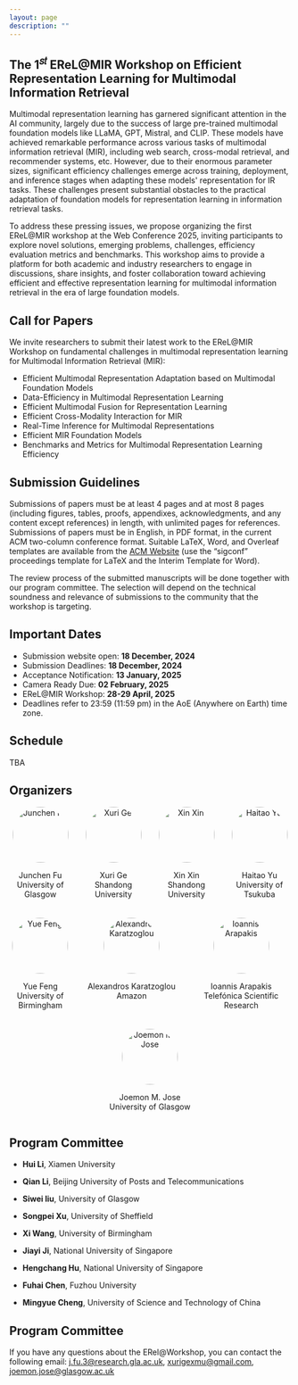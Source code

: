 ```yaml
---
layout: page
description: ""
---
```


## <a name='Overview' style="color: inherit; text-decoration: none; text-align: center;"> The 1<sup>𝑠𝑡</sup> EReL@MIR Workshop on Efficient Representation Learning for Multimodal Information Retrieval </a> 

Multimodal representation learning has garnered significant attention in the AI community, largely due to the success of large pre-trained multimodal foundation models like LLaMA, GPT, Mistral, and CLIP. These models have achieved remarkable performance across various tasks of multimodal information retrieval (MIR), including web search, cross-modal retrieval, and recommender systems, etc. However, due to their enormous parameter sizes, significant efficiency challenges emerge across training, deployment, and inference stages when adapting these models' representation for IR tasks. These challenges present substantial obstacles to the practical adaptation of foundation models for representation learning in information retrieval tasks.

To address these pressing issues, we propose organizing the first EReL@MIR workshop at the Web Conference 2025, inviting participants to explore novel solutions, emerging problems, challenges, efficiency evaluation metrics and benchmarks. This workshop aims to provide a platform for both academic and industry researchers to engage in discussions, share insights, and foster collaboration toward achieving efficient and effective representation learning for multimodal information retrieval in the era of large foundation models. 

## <a name='Call for Papers' style="color: inherit; text-decoration: none;text-align: center;"> Call for Papers </a> 
We invite researchers to submit their latest work to the EReL@MIR Workshop on fundamental challenges in multimodal representation learning for Multimodal Information Retrieval (MIR):
- Efficient Multimodal Representation Adaptation based on Multimodal Foundation Models
- Data-Efficiency in Multimodal Representation Learning
- Efficient Multimodal Fusion for Representation Learning
- Efficient Cross-Modality Interaction for MIR
- Real-Time Inference for Multimodal Representations
- Efficient MIR Foundation Models
- Benchmarks and Metrics for Multimodal Representation Learning Efficiency

## Submission Guidelines
Submissions of papers must be at least 4 pages and at most 8 pages (including figures, tables, proofs, appendixes, acknowledgments, and any content except references) in length, with unlimited pages for references. Submissions of papers must be in English, in PDF format, in the current ACM two-column conference format. Suitable LaTeX, Word, and Overleaf templates are available from the [ACM Website](https://www.acm.org/publications/proceedings-template) (use the “sigconf” proceedings template for LaTeX and the Interim Template for Word).

<!-- All submissions of papers must be original and have not been published or accepted elsewhere or simultaneously submitted to another journal or conference.-->
 The review process of the submitted manuscripts will be done together with our program committee. The selection will depend on the technical soundness and relevance of submissions to the community that the workshop is targeting. 

<!-- At least one author of each accepted paper must attend the workshop on-site and present their work. Submissions must be anonymous and should be submitted electronically via EasyChair: <https://easychair.org/conferences/?conf=r3agsigirap2024>. -->


## <a name='Important Dates' style="color: inherit; text-decoration: none; text-align: center;"> Important Dates </a>
- Submission website open: **18 December, 2024**<br/>
- Submission Deadlines: **18 December, 2024** <br/>
- Acceptance Notification: **13 January, 2025**<br/>
- Camera Ready Due: **02 February, 2025**<br/>
- EReL@MIR Workshop: **28-29 April, 2025**<br/>
- Deadlines refer to 23:59 (11:59 pm) in the AoE (Anywhere on Earth) time zone.

## <a name='Schedule' style="color: inherit; text-decoration: none; text-align: center;"> Schedule </a>
TBA

## <a name='Organizers' style="color: inherit; text-decoration: none;"> Organizers </a>

<div style="display: flex; flex-wrap: wrap; gap: 20px; justify-content: start;">

  <!-- First Row (5 People) -->
  <div style="flex: 1 1 calc(20% - 20px); text-align: center;">
    <img src="https://via.placeholder.com/100" alt="Junchen Fu" style="border-radius: 50%; width: 100px; height: 100px;">
    <p><a href="https://www.gla.ac.uk/" target="_blank" style="text-decoration: none; color: inherit;">Junchen Fu</a><br>University of Glasgow</p>
  </div>
  
  <div style="flex: 1 1 calc(20% - 20px); text-align: center;">
    <img src="https://via.placeholder.com/100" alt="Xuri Ge" style="border-radius: 50%; width: 100px; height: 100px;">
    <p><a href="https://www.sdu.edu.cn/" target="_blank" style="text-decoration: none; color: inherit;">Xuri Ge</a><br>Shandong University</p>
  </div>
  
  <div style="flex: 1 1 calc(20% - 20px); text-align: center;">
    <img src="https://via.placeholder.com/100" alt="Xin Xin" style="border-radius: 50%; width: 100px; height: 100px;">
    <p><a href="https://www.sdu.edu.cn/" target="_blank" style="text-decoration: none; color: inherit;">Xin Xin</a><br>Shandong University</p>
  </div>
  
  <div style="flex: 1 1 calc(20% - 20px); text-align: center;">
    <img src="https://via.placeholder.com/100" alt="Haitao Yu" style="border-radius: 50%; width: 100px; height: 100px;">
    <p><a href="https://www.tsukuba.ac.jp/" target="_blank" style="text-decoration: none; color: inherit;">Haitao Yu</a><br>University of Tsukuba</p>
  </div>
  
  <div style="flex: 1 1 calc(20% - 20px); text-align: center;">
    <img src="https://via.placeholder.com/100" alt="Yue Feng" style="border-radius: 50%; width: 100px; height: 100px;">
    <p><a href="https://www.birmingham.ac.uk/" target="_blank" style="text-decoration: none; color: inherit;">Yue Feng</a><br>University of Birmingham</p>
  </div>

  <!-- Second Row (3 People) -->
  <div style="flex: 1 1 calc(33% - 20px); text-align: center;">
    <img src="https://via.placeholder.com/100" alt="Alexandros Karatzoglou" style="border-radius: 50%; width: 100px; height: 100px;">
    <p><a href="https://www.amazon.com/" target="_blank" style="text-decoration: none; color: inherit;">Alexandros Karatzoglou</a><br>Amazon</p>
  </div>
  
  <div style="flex: 1 1 calc(33% - 20px); text-align: center;">
    <img src="https://via.placeholder.com/100" alt="Ioannis Arapakis" style="border-radius: 50%; width: 100px; height: 100px;">
    <p><a href="https://www.telefonica.com/" target="_blank" style="text-decoration: none; color: inherit;">Ioannis Arapakis</a><br>Telefónica Scientific Research</p>
  </div>
  
  <div style="flex: 1 1 calc(33% - 20px); text-align: center;">
    <img src="https://via.placeholder.com/100" alt="Joemon M. Jose" style="border-radius: 50%; width: 100px; height: 100px;">
    <p><a href="https://www.gla.ac.uk/" target="_blank" style="text-decoration: none; color: inherit;">Joemon M. Jose</a><br>University of Glasgow</p>
  </div>

</div>



<!-- ## <a name='Organizers' style="color: inherit; text-decoration: none;"> Organizers </a>
- **Junchen Fu**, University of Glasgow, j.fu.3@research.gla.ac.uk

- **Xuri Ge**, Shandong University, xurigexmu@gmail.com

- **Xin Xin**, Shandong University, xinxin@sdu.edu.cn

- **Haitao Yu**, University of Tsukuba, yuhaitao@slis.tsukuba.ac.jp

- **Yue Feng**, University of Birmingham, y.feng.6@bham.ac.uk

- **Alexandros Karatzoglou**, Amazon, alexandros.karatzoglou@gmail.com

- **Ioannis Arapakis**, Telefónica Scientific Research, arapakis.ioannis@gmail.com

- **Joemon M. Jose**, University of Glasgow, joemon.jose@glasgow.ac.uk -->



## <a name='Program Committee' style="color: inherit; text-decoration: none;"> Program Committee</a>
- **Hui Li**, Xiamen University

- **Qian Li**, Beijing University of Posts and Telecommunications

- **Siwei liu**, University of Glasgow

- **Songpei Xu**, University of Sheffield

- **Xi Wang**, University of Birmingham

- **Jiayi Ji**, National University of Singapore

- **Hengchang Hu**, National University of Singapore

- **Fuhai Chen**, Fuzhou University

- **Mingyue Cheng**, University of Science and Technology of China

## <a name='Contact' style="color: inherit; text-decoration: none;"> Program Committee</a>
If you have any questions about the ERel@Workshop, you can contact the following email:
j.fu.3@research.gla.ac.uk, xurigexmu@gmail.com, joemon.jose@glasgow.ac.uk

